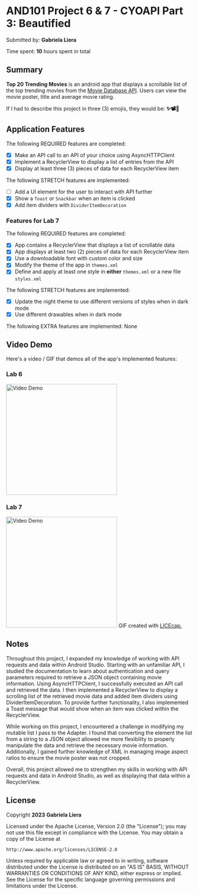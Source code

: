 # AND101 Project  6 & 7 - CYOAPI Part 3: Beautified

Submitted by: **Gabriela Liera**

Time spent: **10** hours spent in total

## Summary

**Top 20 Trending Movies** is an android app that displays a scrollable list of the top trending movies from the <a href="https://www.themoviedb.org/?language=en-US">Movie Database API</a>. Users can view the movie poster, title and average movie rating.

If I had to describe this project in three (3) emojis, they would be: **✨📽🎉**

## Application Features

The following REQUIRED features are completed:

- [x] Make an API call to an API of your choice using AsyncHTTPClient
- [x] Implement a RecyclerView to display a list of entries from the API
- [x] Display at least three (3) pieces of data for each RecyclerView item

The following STRETCH features are implemented:

- [ ] Add a UI element for the user to interact with API further
- [x] Show a `Toast` or `Snackbar` when an item is clicked
- [x] Add item dividers with `DividerItemDecoration`

### Features for Lab 7
The following REQUIRED features are completed:

- [x] App contains a RecyclerView that displays a list of scrollable data
- [x] App displays at least two (2) pieces of data for each RecyclerView item
- [x] Use a downloadable font with custom color and size
- [x] Modify the theme of the app in `themes.xml`
- [x] Define and apply at least one style in **either** `themes.xml` or a new file `styles.xml`

The following STRETCH features are implemented:

- [x] Update the night theme to use different versions of styles when in dark mode
- [x] Use different drawables when in dark mode

The following EXTRA features are implemented: None


## Video Demo

Here's a video / GIF that demos all of the app's implemented features:

### Lab 6
<img src='https://github.com/gabrielaliera/Movie_RecyclerView/blob/master/movie-walkthrough.gif' title='Video Demo' width='300' heigth="500" alt='Video Demo' />

### Lab 7
<img src='https://github.com/gabrielaliera/Movie_RecyclerView/blob/master/movie-walkthrough.gif' title='Video Demo' width='300' heigth="500" alt='Video Demo' />
GIF created with <a href="https://www.cockos.com/licecap/">LICEcap.</a> 

## Notes

Throughout this project, I expanded my knowledge of working with API requests and data within Android Studio. Starting with an unfamiliar API, I studied the documentation to learn about authentication and query parameters required to retrieve a JSON object containing movie information. Using AsyncHTTPClient, I successfully executed an API call and retrieved the data. I then implemented a RecyclerView to display a scrolling list of the retrieved movie data and added item dividers using DividerItemDecoration. To provide further functionality, I also implemented a Toast message that would show when an item was clicked within the RecyclerView.

While working on this project, I encountered a challenge in modifying my mutable list I pass to the Adapter. I found that converting the element the list from a string to a JSON object allowed me more flexibility to properly manipulate the data and retrieve the necessary movie information. Additionally, I gained further knowledge of XML in managing image aspect ratios to ensure the movie poster was not cropped.

Overall, this project allowed me to strengthen my skills in working with API requests and data in Android Studio, as well as displaying that data within a RecyclerView.

## License

Copyright **2023** **Gabriela Liera**

Licensed under the Apache License, Version 2.0 (the "License");
you may not use this file except in compliance with the License.
You may obtain a copy of the License at

    http://www.apache.org/licenses/LICENSE-2.0

Unless required by applicable law or agreed to in writing, software
distributed under the License is distributed on an "AS IS" BASIS,
WITHOUT WARRANTIES OR CONDITIONS OF ANY KIND, either express or implied.
See the License for the specific language governing permissions and
limitations under the License.
